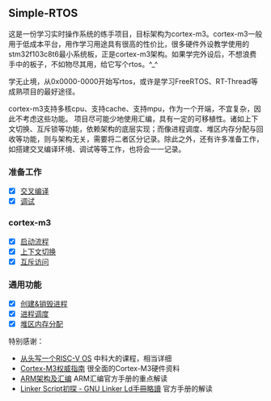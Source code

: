 ## Simple-RTOS
这是一份学习实时操作系统的练手项目，目标架构为cortex-m3。cortex-m3一般用于低成本平台，用作学习用途具有很高的性价比，很多硬件外设教学使用的stm32f103c8t6最小系统板，正是cortex-m3架构。如果学完外设后，不想浪费手中的板子，不如物尽其用，给它写个rtos。^_^

学无止境，从0x0000-0000开始写rtos，或许是学习FreeRTOS、RT-Thread等成熟项目的最好途径。

cortex-m3支持多核cpu、支持cache、支持mpu，作为一个开端，不宜复杂，因此不考虑这些功能。
项目尽可能少地使用汇编，具有一定的可移植性。诸如上下文切换、互斥锁等功能，依赖架构的底层实现；而像进程调度、堆区内存分配与回收等功能，则与架构无关，需要将二者区分记录。除此之外，还有许多准备工作，如搭建交叉编译环境、调试等等工作，也将会一一记录。

### 准备工作
- [x] [交叉编译](./doc/cross-compilation.md)
- [x] [调试](./doc/debug.md)

### cortex-m3
- [x] [启动流程](./doc/setup.md)
- [x] [上下文切换](./doc/content_switch.md)
- [x] [互斥访问](./doc/mutex.md)

### 通用功能
- [x] [创建&销毁进程](./doc/tasks.md)
- [x] [进程调度](./doc/schedule.md)
- [x] [堆区内存分配](./doc/heap.md)

特别感谢：
 
- [从头写一个RISC-V OS](https://github.com/plctlab/riscv-operating-system-mooc.git) 
中科大的课程，相当详细
- [Cortex-M3权威指南](https://github.com/lisider/my_book/blob/master/Architecture/arm/armv7-cortex-M/M3/Cortex-M3%E6%9D%83%E5%A8%81%E6%8C%87%E5%8D%97.pdf)
很全面的Cortex-M3硬件资料
- [ARM架构及汇编](https://www.bilibili.com/video/BV1zU4y1S763/?spm_id_from=333.999.0.0&vd_source=c2cb85e4357b8c437504cac1ff43026a)
ARM汇编官方手册的重点解读
- [Linker Script初探 - GNU Linker Ld手冊略讀](http://wen00072.github.io/blog/2014/03/14/study-on-the-linker-script/)
官方手册的解读
